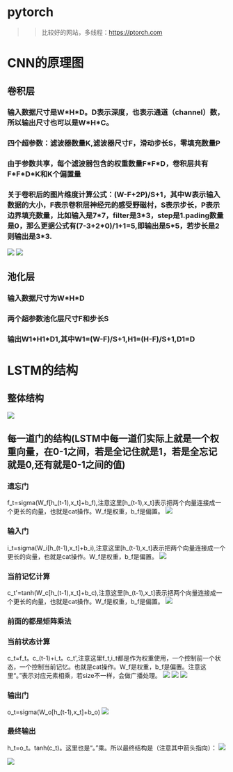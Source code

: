 # pytorch
>>比较好的网站，多线程：https://ptorch.com

# CNN的原理图
## 卷积层
### 输入数据尺寸是W\*H\*D。D表示深度，也表示通道（channel）数，所以输出尺寸也可以是W\*H\*C。
### 四个超参数：滤波器数量K,滤波器尺寸F，滑动步长S，零填充数量P
### 由于参数共享，每个滤波器包含的权重数量F\*F\*D，卷积层共有F\*F\*D\*K和K个偏置量
### 关于卷积后的图片维度计算公式：(W-F+2P)/S+1，其中W表示输入数据的大小，F表示卷积层神经元的感受野磁村，S表示步长，P表示边界填充数量，比如输入是7\*7，filter是3\*3，step是1.pading数量是0，那么更据公式有(7-3+2\*0)/1+1=5,即输出是5\*5，若步长是2则输出是3\*3.
![](https://github.com/AIMarkov/pytorch/raw/master/image/CNN/2256672-19110dee0c54c0b2.gif)
![](https://github.com/AIMarkov/pytorch/raw/master/image/CNN/2256672-958f31b01695b085.gif)
## 池化层
### 输入数据尺寸为W\*H\*D
### 两个超参数池化层尺寸F和步长S
### 输出W1\*H1\*D1,其中W1=(W-F)/S+1,H1=(H-F)/S+1,D1=D

# LSTM的结构
## 整体结构
![](https://github.com/AIMarkov/pytorch/raw/master/image/LSTM/2256672-7ea82e4f1ac6cd75.png)
## 每一道门的结构(LSTM中每一道们实际上就是一个权重向量，在0-1之间，若是全记住就是1，若是全忘记就是0,还有就是0-1之间的值)
### 遗忘门
f_t=sigma(W_f[h_(t-1),x_t]+b_f),注意这里[h_(t-1),x_t]表示把两个向量连接成一个更长的向量，也就是cat操作。W_f是权重，b_f是偏置。
![](https://github.com/AIMarkov/pytorch/raw/master/image/LSTM/f_gate.png)
### 输入门
i_t=sigma(W_i[h_(t-1),x_t]+b_i),注意这里[h_(t-1),x_t]表示把两个向量连接成一个更长的向量，也就是cat操作。W_f是权重，b_f是偏置。
![](https://github.com/AIMarkov/pytorch/raw/master/image/LSTM/i_gate.png)
### 当前记忆计算
c_t'=tanh(W_c[h_(t-1),x_t]+b_c),注意这里[h_(t-1),x_t]表示把两个向量连接成一个更长的向量，也就是cat操作。W_f是权重，b_f是偏置。
![](https://github.com/AIMarkov/pytorch/raw/master/image/LSTM/current_mermory.png)
### 前面的都是矩阵乘法
### 当前状态计算
c_t=f_t。c_(t-1)+i_t。c_t',注意这里f_t,i_t都是作为权重使用，一个控制前一个状态，一个控制当前记忆。也就是cat操作。W_f是权重，b_f是偏置。注意这里“。”表示对应元素相乘，若size不一样，会做广播处理。
![](https://github.com/AIMarkov/pytorch/raw/master/image/LSTM/current_ct.png)
![](https://github.com/AIMarkov/pytorch/raw/master/image/LSTM/duiyingcheng.png)
![](https://github.com/AIMarkov/pytorch/raw/master/image/LSTM/guangbo.png)
### 输出门
o_t=sigma(W_o[h_(t-1),x_t]+b_o)
![](https://github.com/AIMarkov/pytorch/raw/master/image/LSTM/out_gate.png)
### 最终输出
h_t=o_t。tanh(c_t)。这里也是“。”乘。所以最终结构是（注意其中箭头指向）：
![](https://github.com/AIMarkov/pytorch/raw/master/image/LSTM/2256672-7ea82e4f1ac6cd75.png)



![](https://github.com/AIMarkov/pytorch/raw/master/image/LSTM/2256672-b784d887bf693253.png)
